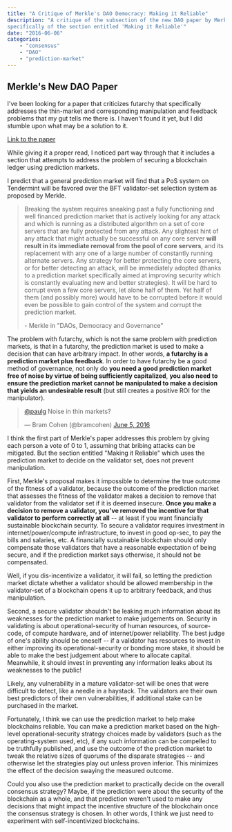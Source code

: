 ```yaml
---
title: "A Critique of Merkle's DAO Democracy: Making it Reliable"
description: "A critique of the subsection of the new DAO paper by Merkle,
specifically of the section entitled 'Making it Reliable'"
date: "2016-06-06"
categories: 
    - "consensus"
    - "DAO"
    - "prediction-market"
---
```


## Merkle's New DAO Paper

I've been looking for a paper that criticizes futarchy that specifically
addresses the thin-market and corresponding manipulation and feedback problems
that my gut tells me there is.  I haven't found it yet, but I did stumble upon
what may be a solution to it.

[Link to the paper](http://merkle.com/papers/DAOdemocracyDraft.pdf)

While giving it a proper read, I noticed part way through that it includes a
section that attempts to address the problem of securing a blockchain ledger
using prediction markets.

I predict that a general prediction market will find that a PoS system on
Tendermint will be favored over the BFT validator-set selection system as
proposed by Merkle. 

<blockquote>
<p>
Breaking the system requires sneaking past a fully functioning and well financed
prediction market that is actively looking for any attack and which is running
as a distributed algorithm on a set of core servers that are fully protected
from any attack. Any slightest hint of any attack that might actually be
successful on any core server <b>will result in its immediate removal from the
pool of core servers</b>, and its replacement with any one of a large number of
constantly running alternate servers. Any strategy for better protecting the
core servers, or for better detecting an attack, will be immediately adopted
(thanks to a prediction market specifically aimed at improving security which is
constantly evaluating new and better strategies). It will be hard to corrupt
even a few core servers, let alone half of them. Yet half of them (and possibly
more) would have to be corrupted before it would even be possible to gain
control of the system and corrupt the prediction market.
</p>
<footer>- Merkle in "DAOs, Democracy and Governance"</footer>
</blockquote>

The problem with futarchy, which is not the same problem with prediction
markets, is that in a futarchy, the prediction market is used to make a decision
that can have arbitrary impact.  In other words, <b>a futarchy is a prediction
market plus feedback</b>.  In order to have futarchy be a good method of
governance, not only do <b>you need a good prediction market free of noise by
virtue of being sufficiently capitalized</b>, <b>you also need to ensure the
prediction market cannot be manipulated to make a decision that yields an
undesirable result</b> (but still creates a positive ROI for the manipulator).

<blockquote class="twitter-tweet" data-lang="en"><p lang="en" dir="ltr"><a
href="https://twitter.com/paulg">@paulg</a> Noise in thin markets?</p>&mdash;
Bram Cohen (@bramcohen) <a
href="https://twitter.com/bramcohen/status/739261628303081472">June 5,
2016</a></blockquote>
<script async src="//platform.twitter.com/widgets.js" charset="utf-8"></script>

I think the first part of Merkle's paper addresses this problem by giving each
person a vote of 0 to 1, assuming that bribing attacks can be mitigated.  But
the section entitled "Making it Reliable" which uses the prediction market to
decide on the validator set, does not prevent manipulation.

First, Merkle's proposal makes it impossible to determine the true outcome of
the fitness of a validator, because the outcome of the prediction market that
assesses the fitness of the validator makes a decision to remove that validator
from the validator set if it is deemed insecure.  <b>Once you make a decision to
remove a validator, you've removed the incentive for that validator to perform
correctly at all</b> -- at least if you want financially sustainable blockchain
security.  To secure a validator requires investment in internet/power/compute
infrastructure, to invest in good op-sec, to pay the bills and salaries, etc.  A
financially sustainable blockchain should only compensate those validators that
have a reasonable expectation of being secure, and if the prediction market says
otherwise, it should not be compensated.

Well, if you dis-incentivize a validator, it will fail, so letting the
prediction market dictate whether a validator should be allowed membership in
the validator-set of a blockchain opens it up to arbitrary feedback, and thus
manipulation.

Second, a secure validator shouldn't be leaking much information about its
weaknesses for the prediction market to make judgements on.  Security in
validating is about operational-security of human resources, of source-code, of
compute hardware, and of internet/power reliability.  The best judge of one's
ability should be oneself -- if a validator has resources to invest in either
improving its operational-security or bonding more stake, it should be able to
make the best judgement about where to allocate capital.  Meanwhile, it should
invest in preventing any information leaks about its weaknesses to the public!

Likely, any vulnerability in a mature validator-set will be ones that were
difficult to detect, like a needle in a haystack.  The validators are their own
best predictors of their own vulnerabilities, if additional stake can be
purchased in the market.

Fortunately, I think we can use the prediction market to help make blockchains
reliable.  You can make a prediction market based on the high-level
operational-security strategy choices made by validators (such as the
operating-system used, etc), if any such information can be compelled to be
truthfully published, and use the outcome of the prediction market to tweak the
relative sizes of quorums of the disparate strategies -- and otherwise let the
strategies play out unless proven inferior.  This minimizes the effect of the
decision swaying the measured outcome.

Could you also use the prediction market to practically decide on the overall
consensus strategy?  Maybe, if the prediction were about the security of the
blockchain as a whole, and that prediction weren't used to make any decisions
that might impact the incentive structure of the blockchain once the consensus
strategy is chosen. In other words, I think we just need to experiment with
self-incentivized blockchains.
